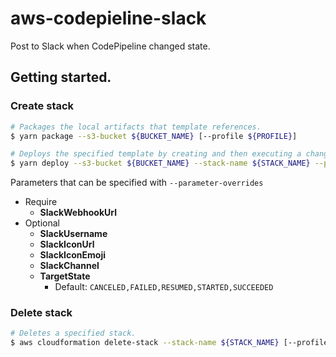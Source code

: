 # aws-codepieline-slack
Post to Slack when CodePipeline changed state.

## Getting started.

### Create stack

```bash
# Packages the local artifacts that template references.
$ yarn package --s3-bucket ${BUCKET_NAME} [--profile ${PROFILE}]

# Deploys the specified template by creating and then executing a change set. 
$ yarn deploy --s3-bucket ${BUCKET_NAME} --stack-name ${STACK_NAME} --parameter-overrides SlackWebhookUrl=${SlackWebhookUrl} [--profile ${PROFILE}]
```

Parameters that can be specified with `--parameter-overrides`

* Require
  * **SlackWebhookUrl**
* Optional
  * **SlackUsername**
  * **SlackIconUrl**
  * **SlackIconEmoji**
  * **SlackChannel**
  * **TargetState**
    * Default: `CANCELED,FAILED,RESUMED,STARTED,SUCCEEDED`

### Delete stack

```bash
# Deletes a specified stack.
$ aws cloudformation delete-stack --stack-name ${STACK_NAME} [--profile ${PROFILE}]
```